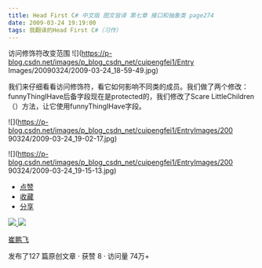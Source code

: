 ```yaml
---
title: Head First C# 中文版 图文皆译 第七章 接口和抽象类 page274
date: 2009-03-24 19:19:00
tags: 我翻译的Head First C#（习作）
---
```

访问修饰符改变范围 ![](https://p-blog.csdn.net/images/p_blog_csdn_net/cuipengfei1/Entry
Images/20090324/2009-03-24_18-59-49.jpg)

我们来仔细看看访问修饰符，看它如何影响不同类的成员。我们做了两个修改：funnyThingIHave后备字段现在是protected的，我们修改了Scare
LittleChildren（）方法，让它使用funnyThingIHave字段。

![](https://p-blog.csdn.net/images/p_blog_csdn_net/cuipengfei1/EntryImages/200
90324/2009-03-24_19-02-17.jpg)

![](https://p-blog.csdn.net/images/p_blog_csdn_net/cuipengfei1/EntryImages/200
90324/2009-03-24_19-15-13.jpg)

  * [ 点赞  ](javascript:;)
  * [ 收藏  ](javascript:;)
  * [ 分享 ](javascript:;)

[ ![](https://profile.csdnimg.cn/5/2/5/3_cuipengfei1)
![](https://g.csdnimg.cn/static/user-reg-year/1x/11.png)
](https://blog.csdn.net/cuipengfei1)

[ 崔鹏飞 ](https://blog.csdn.net/cuipengfei1)

发布了127 篇原创文章  ·  获赞 8  ·  访问量 74万+

